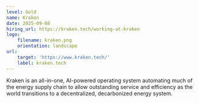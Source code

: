 ```yaml
---
level: Gold
name: Kraken
date: 2025-09-08
hiring_url: https://kraken.tech/working-at-kraken
logo:
    filename: kraken.png
    orientation: landscape
url:
    target: 'https://www.kraken.tech/'
    label: kraken.tech
---
```

Kraken is an all-in-one, AI-powered operating system automating much of the energy supply chain to allow outstanding service and efficiency as the world transitions to a decentralized, decarbonized energy system.
